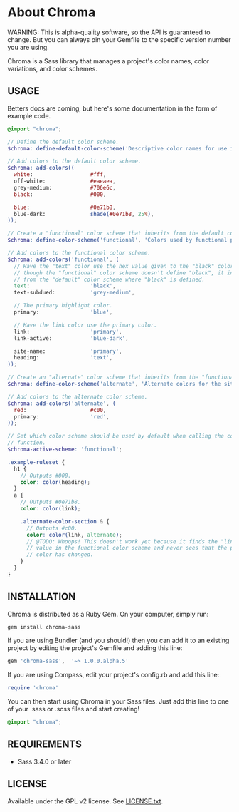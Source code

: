 # About Chroma

WARNING: This is alpha-quality software, so the API is guaranteed to change. But you can always pin your Gemfile to the specific version number you are using.

Chroma is a Sass library that manages a project's color names, color variations, and color schemes.

## USAGE

Betters docs are coming, but here's some documentation in the form of example
code.

```scss
@import "chroma";

// Define the default color scheme.
$chroma: define-default-color-scheme('Descriptive color names for use in "functional" color names below.');

// Add colors to the default color scheme.
$chroma: add-colors((
  white:                  #fff,
  off-white:              #eaeaea,
  grey-medium:            #706e6c,
  black:                  #000,

  blue:                   #0e71b8,
  blue-dark:              shade(#0e71b8, 25%),
));

// Create a "functional" color scheme that inherits from the default color scheme.
$chroma: define-color-scheme('functional', 'Colors used by functional parts of the design.');

// Add colors to the functional color scheme.
$chroma: add-colors('functional', (
  // Have the "text" color use the hex value given to the "black" color. Even
  // though the "functional" color scheme doesn't define "black", it inherits
  // from the "default" color scheme where "black" is defined.
  text:                   'black',
  text-subdued:           'grey-medium',

  // The primary highlight color.
  primary:                'blue',

  // Have the link color use the primary color.
  link:                   'primary',
  link-active:            'blue-dark',

  site-name:              'primary',
  heading:                'text',
));

// Create an "alternate" color scheme that inherits from the "functional" color scheme.
$chroma: define-color-scheme('alternate', 'Alternate colors for the site.', 'functional');

// Add colors to the alternate color scheme.
$chroma: add-colors('alternate', (
  red:                    #c00,
  primary:                'red',
));

// Set which color scheme should be used by default when calling the color()
// function.
$chroma-active-scheme: 'functional';

.example-ruleset {
  h1 {
    // Outputs #000.
    color: color(heading);
  }
  a {
    // Outputs #0e71b8.
    color: color(link);

    .alternate-color-section & {
      // Outputs #c00.
      color: color(link, alternate);
      // @TODO: Whoops! This doesn't work yet because it finds the "link" color
      // value in the functional color scheme and never sees that the primary
      // color has changed.
    }
  }
}
```

## INSTALLATION

Chroma is distributed as a Ruby Gem. On your computer, simply run:

```sh
gem install chroma-sass
```

If you are using Bundler (and you should!) then you can add it to an existing project by editing the project's Gemfile and adding this line:

```ruby
gem 'chroma-sass',  '~> 1.0.0.alpha.5'
```

If you are using Compass, edit your project's config.rb and add this line:

```ruby
require 'chroma'
```

You can then start using Chroma in your Sass files. Just add this line to one of your .sass or .scss files and start creating!

```scss
@import "chroma";
```

## REQUIREMENTS

* Sass 3.4.0 or later

## LICENSE

Available under the GPL v2 license. See [LICENSE.txt](https://github.com/JohnAlbin/chroma/blob/master/LICENSE.txt).
